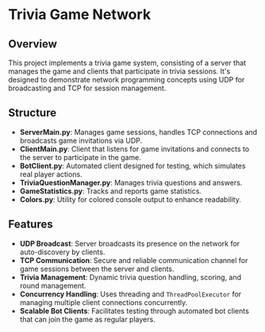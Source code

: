 # Trivia Game Network

## Overview
This project implements a trivia game system, consisting of a server that manages the game and clients that participate in trivia sessions. It's designed to demonstrate network programming concepts using UDP for broadcasting and TCP for session management.

## Structure

- **ServerMain.py**: Manages game sessions, handles TCP connections and broadcasts game invitations via UDP.
- **ClientMain.py**: Client that listens for game invitations and connects to the server to participate in the game.
- **BotClient.py**: Automated client designed for testing, which simulates real player actions.
- **TriviaQuestionManager.py**: Manages trivia questions and answers.
- **GameStatistics.py**: Tracks and reports game statistics.
- **Colors.py**: Utility for colored console output to enhance readability.

## Features

- **UDP Broadcast**: Server broadcasts its presence on the network for auto-discovery by clients.
- **TCP Communication**: Secure and reliable communication channel for game sessions between the server and clients.
- **Trivia Management**: Dynamic trivia question handling, scoring, and round management.
- **Concurrency Handling**: Uses threading and `ThreadPoolExecutor` for managing multiple client connections concurrently.
- **Scalable Bot Clients**: Facilitates testing through automated bot clients that can join the game as regular players.
